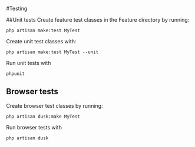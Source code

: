 #Testing

##Unit tests
Create feature test classes in the Feature directory by running:

    php artisan make:test MyTest
    
Create unit test classes with:

    php artisan make:test MyTest --unit
    
Run unit tests with

    phpunit
    
## Browser tests
Create browser test classes by running:

    php artisan dusk:make MyTest
    
Run browser tests with

    php artisan dusk